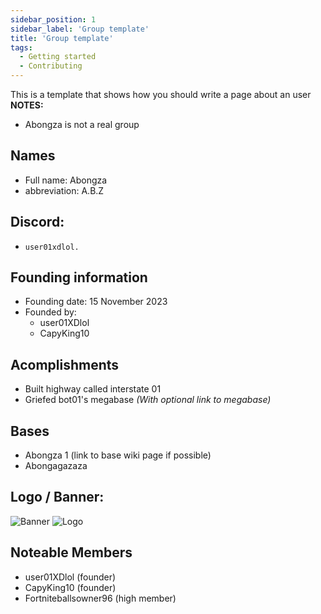 ```yaml
---
sidebar_position: 1
sidebar_label: 'Group template'
title: 'Group template'
tags:
  - Getting started
  - Contributing
---
```


This is a template that shows how you should write a page about an user
**NOTES:**
* Abongza is not a real group

## Names
* Full name: Abongza
* abbreviation: A.B.Z

## Discord:
* `user01xdlol.`

## Founding information
* Founding date: 15 November 2023
* Founded by: 
  * user01XDlol
  * CapyKing10

## Acomplishments
- Built highway called interstate 01
- Griefed bot01's megabase *(With optional link to megabase)*

## Bases
- Abongza 1 (link to base wiki page if possible)
- Abongagazaza

## Logo / Banner:
![Banner](../../static/groups/Abongza%20(example)/banner)
![Logo](../../static/groups/Abongza%20(example)/logo)

## Noteable Members
- user01XDlol (founder)
- CapyKing10 (founder)
- Fortniteballsowner96 (high member)